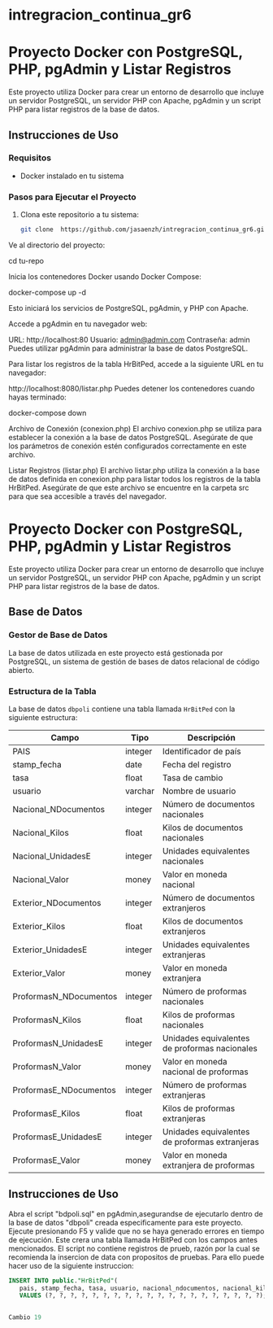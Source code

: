 # intregracion_continua_gr6

# Proyecto Docker con PostgreSQL, PHP, pgAdmin y Listar Registros

Este proyecto utiliza Docker para crear un entorno de desarrollo que incluye un servidor PostgreSQL, un servidor PHP con Apache, pgAdmin y un script PHP para listar registros de la base de datos.

## Instrucciones de Uso

### Requisitos

- Docker instalado en tu sistema

### Pasos para Ejecutar el Proyecto

1. Clona este repositorio a tu sistema:

   ```bash
   git clone  https://github.com/jasaenzh/intregracion_continua_gr6.git

Ve al directorio del proyecto:

cd tu-repo

Inicia los contenedores Docker usando Docker Compose:

docker-compose up -d

Esto iniciará los servicios de PostgreSQL, pgAdmin, y PHP con Apache.

Accede a pgAdmin en tu navegador web:

URL: http://localhost:80
Usuario: admin@admin.com
Contraseña: admin
Puedes utilizar pgAdmin para administrar la base de datos PostgreSQL.

Para listar los registros de la tabla HrBitPed, accede a la siguiente URL en tu navegador:

http://localhost:8080/listar.php
Puedes detener los contenedores cuando hayas terminado:

docker-compose down

Archivo de Conexión (conexion.php)
El archivo conexion.php se utiliza para establecer la conexión a la base de datos PostgreSQL. Asegúrate de que los parámetros de conexión estén configurados correctamente en este archivo.

Listar Registros (listar.php)
El archivo listar.php utiliza la conexión a la base de datos definida en conexion.php para listar todos los registros de la tabla HrBitPed. Asegúrate de que este archivo se encuentre en la carpeta src para que sea accesible a través del navegador.

# Proyecto Docker con PostgreSQL, PHP, pgAdmin y Listar Registros

Este proyecto utiliza Docker para crear un entorno de desarrollo que incluye un servidor PostgreSQL, un servidor PHP con Apache, pgAdmin y un script PHP para listar registros de la base de datos.

## Base de Datos

### Gestor de Base de Datos

La base de datos utilizada en este proyecto está gestionada por PostgreSQL, un sistema de gestión de bases de datos relacional de código abierto.

### Estructura de la Tabla

La base de datos `dbpoli` contiene una tabla llamada `HrBitPed` con la siguiente estructura:

| Campo                  | Tipo     | Descripción                                    |
|------------------------|----------|------------------------------------------------|
| PAIS                   | integer  | Identificador de país                          |
| stamp_fecha            | date     | Fecha del registro                             |
| tasa                   | float    | Tasa de cambio                                 |
| usuario                | varchar  | Nombre de usuario                              |
| Nacional_NDocumentos   | integer  | Número de documentos nacionales                |
| Nacional_Kilos         | float    | Kilos de documentos nacionales                 |
| Nacional_UnidadesE     | integer  | Unidades equivalentes nacionales               |
| Nacional_Valor         | money    | Valor en moneda nacional                       |
| Exterior_NDocumentos   | integer  | Número de documentos extranjeros               |
| Exterior_Kilos         | float    | Kilos de documentos extranjeros                |
| Exterior_UnidadesE     | integer  | Unidades equivalentes extranjeras              |
| Exterior_Valor         | money    | Valor en moneda extranjera                     |
| ProformasN_NDocumentos | integer  | Número de proformas nacionales                 |
| ProformasN_Kilos       | float    | Kilos de proformas nacionales                  |
| ProformasN_UnidadesE   | integer  | Unidades equivalentes de proformas nacionales  |
| ProformasN_Valor       | money    | Valor en moneda nacional de proformas          |
| ProformasE_NDocumentos | integer  | Número de proformas extranjeras                |
| ProformasE_Kilos       | float    | Kilos de proformas extranjeras                 |
| ProformasE_UnidadesE   | integer  | Unidades equivalentes de proformas extranjeras |
| ProformasE_Valor       | money    | Valor en moneda extranjera de proformas        |

## Instrucciones de Uso

Abra el script "bdpoli.sql" en pgAdmin,asegurandse de ejecutarlo dentro de la base de datos "dbpoli" creada especificamente para este proyecto. 
Ejecute presionando F5 y valide que no se haya generado errores en tiempo de ejecución. Este crera una tabla llamada HrBitPed con los campos antes mencionados.
El script no contiene registros de prueb, razón por la cual se recomienda la insercion de data con propositos de pruebas. 
Para ello puede hacer uso de la siguiente instruccion:

   ```sql
   INSERT INTO public."HrBitPed"(
      pais, stamp_fecha, tasa, usuario, nacional_ndocumentos, nacional_kilos, nacional_unidadese, nacional_valor, exterior_ndocumentos, exterior_kilos, exterior_unidadese, exterior_valor, proformasn_ndocumentos, proformasn_kilos, proformasn_unidadese, proformasn_valor, proformase_ndocumentos, proformase_kilos, proformase_unidadese, proformase_valor)
      VALUES (?, ?, ?, ?, ?, ?, ?, ?, ?, ?, ?, ?, ?, ?, ?, ?, ?, ?, ?, ?);


Cambio 19

